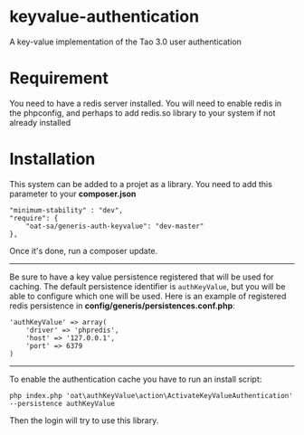 keyvalue-authentication
=======================

A key-value implementation of the Tao 3.0 user authentication

Requirement
====================
You need to have a redis server installed. You will need to enable redis in the phpconfig, and perhaps to add redis.so library to your system if not already installed


Installation 
======================

This system can be added to a projet as a library. You need to add this parameter to your **composer.json** 

    "minimum-stability" : "dev",
    "require": {
        "oat-sa/generis-auth-keyvalue": "dev-master"
    },

Once it's done, run a composer update. 

------------------------------

Be sure to have a key value persistence registered that will be used for caching. The default persistence identifier is `authKeyValue`, but you will be able to configure which one will be used. Here is an example of registered redis persistence in **config/generis/persistences.conf.php**:

    'authKeyValue' => array(
        'driver' => 'phpredis',
        'host' => '127.0.0.1',
        'port' => 6379
    )

------------------------------


To enable the authentication cache you have to run an install script:

    php index.php 'oat\authKeyValue\action\ActivateKeyValueAuthentication' --persistence authKeyValue


Then the login will try to use this library.

